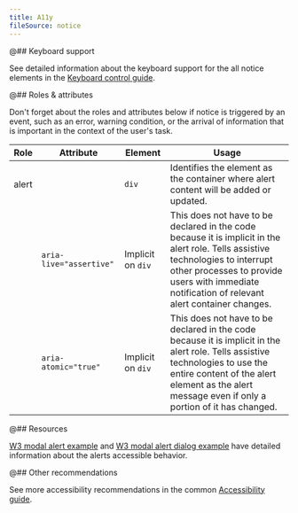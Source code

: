 ```yaml
---
title: A11y
fileSource: notice
---
```


@## Keyboard support

See detailed information about the keyboard support for the all notice elements in the [Keyboard control guide](/core-principles/a11y/a11y-keyboard/).

@## Roles & attributes

Don't forget about the roles and attributes below if notice is triggered by an event, such as an error, warning condition, or the arrival of information that is important in the context of the user's task.

| Role  | Attribute               | Element           | Usage                                                                                                                                                                                                                               |
| ----- | ----------------------- | ----------------- | ----------------------------------------------------------------------------------------------------------------------------------------------------------------------------------------------------------------------------------- |
| alert |                         | `div`             | Identifies the element as the container where alert content will be added or updated.                                                                                                                                               |
|       | `aria-live="assertive"` | Implicit on `div` | This does not have to be declared in the code because it is implicit in the alert role. Tells assistive technologies to interrupt other processes to provide users with immediate notification of relevant alert container changes. |
|       | `aria-atomic="true"`    | Implicit on `div` | This does not have to be declared in the code because it is implicit in the alert role. Tells assistive technologies to use the entire content of the alert element as the alert message even if only a portion of it has changed.  |

@## Resources

[W3 modal alert example](https://www.w3.org/TR/wai-aria-practices-1.1/examples/alert/alert.html) and [W3 modal alert dialog example](https://www.w3.org/TR/wai-aria-practices-1.1/examples/dialog-modal/alertdialog.html) have detailed information about the alerts accessible behavior.

@## Other recommendations

See more accessibility recommendations in the common [Accessibility guide](/core-principles/a11y/).
